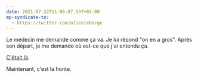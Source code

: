```yaml
---
date: 2021-07-22T11:06:07.537+02:00
mp-syndicate-to:
  - https://twitter.com/alienlebarge
---
```

Le médecin me demande comme ça va. Je lui répond "on en a gros".
Après son départ, je me demande où est-ce que j'ai entendu ça. 

[C'était là](https://www.youtube.com/watch?v=Dq-0ztZ0Elw "Extrait de Kaamelott sur youtube").

Maintenant, c'est la honte.
